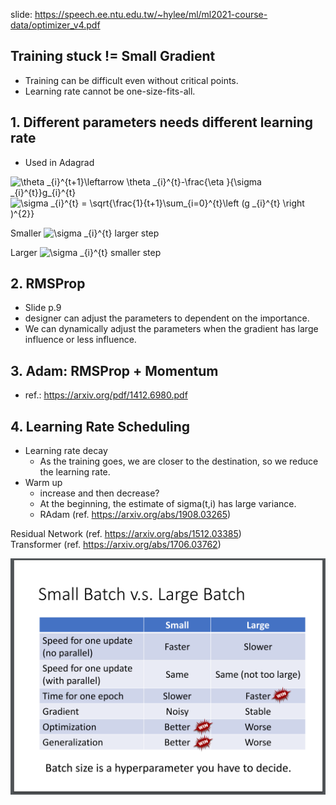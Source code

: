 slide: https://speech.ee.ntu.edu.tw/~hylee/ml/ml2021-course-data/optimizer_v4.pdf

## Training stuck != Small Gradient

  * Training can be difficult even without critical points.  
  * Learning rate cannot be one-size-fits-all.  

## 1. Different parameters needs different learning rate  

  * Used in Adagrad  

<img src="https://latex.codecogs.com/svg.image?\theta&space;_{i}^{t&plus;1}\leftarrow&space;\theta&space;_{i}^{t}-\frac{\eta&space;}{\sigma&space;_{i}^{t}}g_{i}^{t}" title="\theta _{i}^{t+1}\leftarrow \theta _{i}^{t}-\frac{\eta }{\sigma _{i}^{t}}g_{i}^{t}" />  

<img src="https://latex.codecogs.com/svg.image?\sigma&space;_{i}^{t}&space;=&space;\sqrt{\frac{1}{t&plus;1}\sum_{i=0}^{t}\left&space;(g&space;_{i}^{t}&space;\right&space;)^{2}}" title="\sigma _{i}^{t} = \sqrt{\frac{1}{t+1}\sum_{i=0}^{t}\left (g _{i}^{t} \right )^{2}}" />  

 
 Smaller <img src="https://latex.codecogs.com/svg.image?\sigma&space;_{i}^{t}&space;" title="\sigma _{i}^{t} " /> larger step  
 
 Larger <img src="https://latex.codecogs.com/svg.image?\sigma&space;_{i}^{t}&space;" title="\sigma _{i}^{t} " /> smaller step  

## 2. RMSProp  

  * Slide p.9  
  * designer can adjust the parameters to dependent on the importance.  
  * We can dynamically adjust the parameters when the gradient has large influence or less influence.  

## 3. Adam: RMSProp + Momentum

  * ref.: https://arxiv.org/pdf/1412.6980.pdf  

## 4. Learning Rate Scheduling  

  * Learning rate decay  
    * As the training goes, we are closer to the destination, so we reduce the learning rate.  
  * Warm up  
    * increase and then decrease?  
    * At the beginning, the estimate of sigma(t,i) has large variance.  
    * RAdam (ref. https://arxiv.org/abs/1908.03265)
  
  Residual Network (ref. https://arxiv.org/abs/1512.03385)  
  Transformer (ref. https://arxiv.org/abs/1706.03762)  

![Image of Yaktocat](https://github.com/ting-chih/NTU-ML2021spring/blob/main/image/svl.png)

